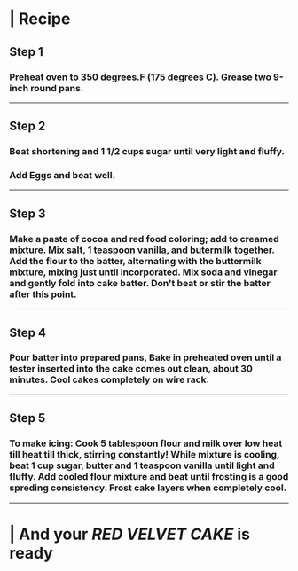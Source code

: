 # | Recipe #

## Step 1
### Preheat oven to 350 degrees.F (175 degrees C). Grease two 9-inch round pans.
------------------
## Step 2
### Beat shortening and 1 1/2 cups sugar until very light and fluffy.
### Add Eggs and beat well.
------------------
## Step 3
### Make a paste of cocoa and red food coloring; add to creamed mixture. Mix salt, 1 teaspoon vanilla, and butermilk together. Add the flour to the batter, alternating with the buttermilk mixture, mixing just until incorporated. Mix soda and vinegar and gently fold into cake batter. Don't beat or stir the batter after this point.
------------------
## Step 4
### Pour batter into prepared pans, Bake in preheated oven until a tester inserted into the cake comes out clean, about 30 minutes. Cool cakes completely on wire rack.
------------------
## Step 5
### To make icing: Cook 5 tablespoon flour and milk over low heat till heat till thick, stirring constantly! While mixture is cooling, beat 1 cup sugar, butter and 1 teaspoon vanilla until light and fluffy. Add cooled flour mixture and beat until frosting is a good spreding consistency. Frost cake layers when completely cool.
------------------
# | And your *RED VELVET CAKE* is ready